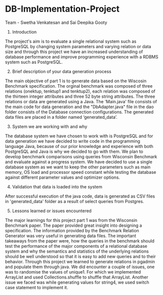 # DB-Implementation-Project

Team - Swetha Venkatesan and Sai Deepika Gooty

1. Introduction

The project's aim is to evaluate a single relational system such as PostgreSQL by changing system parameters and varying relation or data size and through this project we have an increased understanding of database performance and improve programming experience with a RDBMS system such as PostgreSQL.

2. Brief description of your data generation process 

The main objective of part 1 is to generate data based on the Wiscosin Benchmark specification. The orginal benchmark was composed of three relations (onektup, tenktup1 and tenktup2), each relation was composed of the thirteen integer attributes and three 52 byte string attributes. The three relations or data are generated using a Java. The 'Main.java' file consists of the main code for data generation and the "DbAdapter.java" file in the dao folder consists of the Database connection configurations. The generated data files are placed in a folder named ‘generated_data’.  

3. System we are working with and why 

The database system we have chosen to work with is PostgreSQL and for data generation we have decided to write code in the programming language Java, because of our prior knowledge and experience with both PostgreSQL and Java is why we decided to go with them. We plan to develop benchmark comparisons using queries from Wisconsin Benchmark and evaluate against a progress system. We have decided to use a single database system as we want to keep the other parameters such as  main memory, OS load and processor speed constant while testing the database against different parameter values and optimizer options. 

4. Validation that data is loaded into the system

After successful execution of the java code, data is generated as CSV files in 'generated_data' folder as a result of select queries from Postgres.


5. Lessons learned or issues encountered

The major learnings for this project part 1 was from the Wisconsin Benchmark paper. The paper provided great insight into designing a specification. The information provided by the Benchmark Relation Generator was very useful in generating data files. The important takeaways from the paper were, how the queries in the benchmark should test the performance of the major components of a relational database system and why the semantics and statistics of the underlying relations should be well understood so that it is easy to add new queries and to their behavior. Through this project we learned to generate relations in pgadmin and populate them through java. We did encounter a couple of issues, one was to randomise the values of unique1. For which we implemented ArrayList and used Collections.shuffle to shuffle that ArrayList. Another issue we faced was while generating values for string4, we used switch case statement to implement it.





